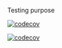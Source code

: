 Testing purpose

[![codecov](https://codecov.io/gh/TheWidlarzGroup/ramda-playground/branch/master/graph/badge.svg)](https://codecov.io/gh/TheWidlarzGroup/ramda-playground)

[![codecov](https://codecov.io/gh/TheWidlarzGroup/ramda-playground/branch/develop/graph/badge.svg)](https://codecov.io/gh/TheWidlarzGroup/ramda-playground)

